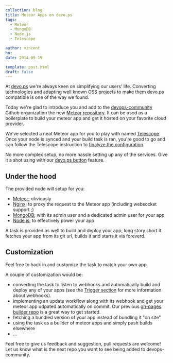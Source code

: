 ```yaml
---
collection: blog
title: Meteor Apps on devo.ps
tags:
  - Meteor
  - MongoDB
  - Node.js
  - Telescope

author: vincent
hn:
date: 2014-09-19

template: post.html
draft: false
---
```


At [devo.ps](http://devo.ps) we're always keen on simplifying our users' life. Converting technologies and adapting well known OSS projects to make them devo.ps compatible is one of the way we found.

Today we're glad to introduce you and add to the [devops-community](https://github.com/devops-community) Github organization the new [Meteor repository](https://github.com/devops-community/meteor). It can be used as a boilerplate to build your meteor app and get it hosted on your favorite cloud provider.

We've selected a neat Meteor app for you to play with named [Telescope](http://telesc.pe). Once your node is synced and your build task is ran, you're good to go and can follow the Telescope instruction to [finalyze the configuration](http://www.telesc.pe/docs/configuring-telescope/).

No more complex setup, no more hassle setting up any of the services. Give it a shot using with our [devo.ps button](http://devo.ps/blog/one-click-deploy-of-your-infrastructure/) feature.

## Under the hood

The provided node will setup for you:
- [Meteor](http://docs.devo.ps/services/meteor/); obviously 
- [Nginx](http://docs.devo.ps/services/nginx/); to proxy the request to the Meteor app (including websocket support ;)
- [MongoDB](http://docs.devo.ps/services/mongodb/); with its admin user and a dedicated admin user for your app
- [Node.js](http://docs.devo.ps/services/nodejs/); to effectively power your app


A task is provided as well to build and deploy your app, long story short it fetches your app from its git url, builds it and starts it via foreverd.

## Customization

Feel free to hack in and customize the task to match your own app. 

A couple of customization would be:
- converting the task to listen to webhooks and automatically build and deploy any of your apps (see the [Trigger section](http://docs.devo.ps/manual/tasks/#triggers) for more information about webhooks).
- implementing an update workflow along with its webhook and get your meteor app udpated automatically on commit. Our previous [gh-pages builder repo](/blog/metalsmith-on-github-pages) is a great way to get started.
- fetching a bundled version of your app instead of bundling it "on site"
- using the task as a builder of meteor apps and simply push builds elsewhere
- ...

Feel free to give us feedback and suggestion, pull requests are welcome! Let us know what is the next repo you want to see being added to devops-community.

